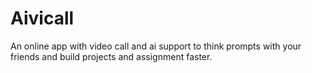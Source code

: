 # Aivicall
An online app with video call and ai support to think prompts with your friends and build projects and assignment faster.
